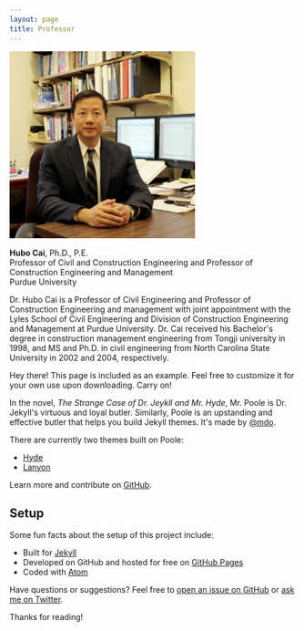 ```yaml
---
layout: page
title: Professor
---
```


<img src="https://github.com/purdue-hubocai-lciii/purdue-hubocai-lciii.github.io/blob/master/_images/professorCai.png" alt="Professor Hubo Cai">

**Hubo Cai**, Ph.D., P.E.<br>
Professor of Civil and Construction Engineering and Professor of Construction Engineering and Management<br>
​Purdue University<br>

Dr. Hubo Cai is a Professor of Civil Engineering and Professor of Construction Engineering and management with joint appointment with the Lyles School of Civil Engineering and Division of Construction Engineering and Management at Purdue University. Dr. Cai received his Bachelor's degree in construction management engineering from Tongji university in 1998, and MS and Ph.D. in civil engineering from North Carolina State University in 2002 and 2004, respectively.



<p class="message">
  Hey there! This page is included as an example. Feel free to customize it for your own use upon downloading. Carry on!
</p>

In the novel, *The Strange Case of Dr. Jeykll and Mr. Hyde*, Mr. Poole is Dr. Jekyll's virtuous and loyal butler. Similarly, Poole is an upstanding and effective butler that helps you build Jekyll themes. It's made by [@mdo](https://twitter.com/mdo).

There are currently two themes built on Poole:

* [Hyde](http://hyde.getpoole.com)
* [Lanyon](http://lanyon.getpoole.com)

Learn more and contribute on [GitHub](https://github.com/poole).

## Setup

Some fun facts about the setup of this project include:

* Built for [Jekyll](https://jekyllrb.com)
* Developed on GitHub and hosted for free on [GitHub Pages](https://pages.github.com)
* Coded with [Atom](https://atom.io)

Have questions or suggestions? Feel free to [open an issue on GitHub](https://github.com/poole/issues/new) or [ask me on Twitter](https://twitter.com/mdo).

Thanks for reading!
